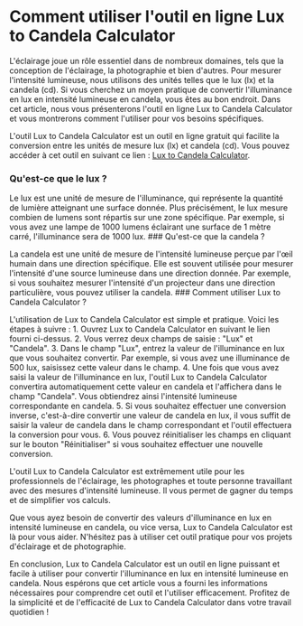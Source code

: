 Comment utiliser l'outil en ligne Lux to Candela Calculator
===========================================================

L'éclairage joue un rôle essentiel dans de nombreux domaines, tels que la conception de l'éclairage, la photographie et bien d'autres. Pour mesurer l'intensité lumineuse, nous utilisons des unités telles que le lux (lx) et la candela (cd). Si vous cherchez un moyen pratique de convertir l'illuminance en lux en intensité lumineuse en candela, vous êtes au bon endroit. Dans cet article, nous vous présenterons l'outil en ligne Lux to Candela Calculator et vous montrerons comment l'utiliser pour vos besoins spécifiques.

L'outil Lux to Candela Calculator est un outil en ligne gratuit qui facilite la conversion entre les unités de mesure lux (lx) et candela (cd). Vous pouvez accéder à cet outil en suivant ce lien : [Lux to Candela Calculator](https://www.onlinecalculatorsfree.com/fr/tools/lux-to-candela-calculator.html).

### Qu'est-ce que le lux ?

Le lux est une unité de mesure de l'illuminance, qui représente la quantité de lumière atteignant une surface donnée. Plus précisément, le lux mesure combien de lumens sont répartis sur une zone spécifique. Par exemple, si vous avez une lampe de 1000 lumens éclairant une surface de 1 mètre carré, l'illuminance sera de 1000 lux. ### Qu'est-ce que la candela ?

La candela est une unité de mesure de l'intensité lumineuse perçue par l'œil humain dans une direction spécifique. Elle est souvent utilisée pour mesurer l'intensité d'une source lumineuse dans une direction donnée. Par exemple, si vous souhaitez mesurer l'intensité d'un projecteur dans une direction particulière, vous pouvez utiliser la candela. ### Comment utiliser Lux to Candela Calculator ?

L'utilisation de Lux to Candela Calculator est simple et pratique. Voici les étapes à suivre : 1. Ouvrez Lux to Candela Calculator en suivant le lien fourni ci-dessus.
2. Vous verrez deux champs de saisie : "Lux" et "Candela".
3. Dans le champ "Lux", entrez la valeur de l'illuminance en lux que vous souhaitez convertir. Par exemple, si vous avez une illuminance de 500 lux, saisissez cette valeur dans le champ.
4. Une fois que vous avez saisi la valeur de l'illuminance en lux, l'outil Lux to Candela Calculator convertira automatiquement cette valeur en candela et l'affichera dans le champ "Candela". Vous obtiendrez ainsi l'intensité lumineuse correspondante en candela.
5. Si vous souhaitez effectuer une conversion inverse, c'est-à-dire convertir une valeur de candela en lux, il vous suffit de saisir la valeur de candela dans le champ correspondant et l'outil effectuera la conversion pour vous.
6. Vous pouvez réinitialiser les champs en cliquant sur le bouton "Réinitialiser" si vous souhaitez effectuer une nouvelle conversion.

L'outil Lux to Candela Calculator est extrêmement utile pour les professionnels de l'éclairage, les photographes et toute personne travaillant avec des mesures d'intensité lumineuse. Il vous permet de gagner du temps et de simplifier vos calculs.

Que vous ayez besoin de convertir des valeurs d'illuminance en lux en intensité lumineuse en candela, ou vice versa, Lux to Candela Calculator est là pour vous aider. N'hésitez pas à utiliser cet outil pratique pour vos projets d'éclairage et de photographie.

En conclusion, Lux to Candela Calculator est un outil en ligne puissant et facile à utiliser pour convertir l'illuminance en lux en intensité lumineuse en candela. Nous espérons que cet article vous a fourni les informations nécessaires pour comprendre cet outil et l'utiliser efficacement. Profitez de la simplicité et de l'efficacité de Lux to Candela Calculator dans votre travail quotidien !